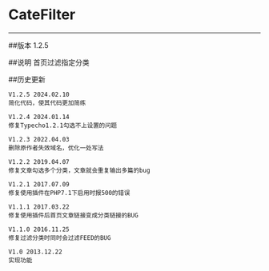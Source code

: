 # CateFilter
***

##版本
    1.2.5

##说明
    首页过滤指定分类

##历史更新

    V1.2.5 2024.02.10
    简化代码，使其代码更加简练

    V1.2.4 2024.01.14
    修复Typecho1.2.1勾选不上设置的问题
    
    V1.2.3 2022.04.03
    删除原作者失效域名，优化一处写法
    
    V1.2.2 2019.04.07 
    修复文章勾选多个分类，文章就会重复输出多篇的bug
    
    V1.2.1 2017.07.09 
    修复使用插件在PHP7.1下启用时报500的错误

    V1.1.1 2017.03.22 
    修复使用插件后首页文章链接变成分类链接的BUG

    V1.1.0 2016.11.25 
    修复过滤分类时同时会过滤FEED的BUG
    
    V1.0 2013.12.22
    实现功能
